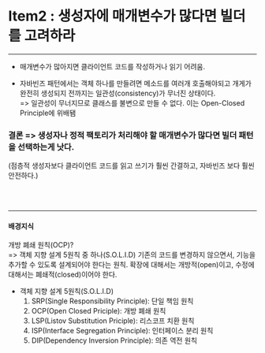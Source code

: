 # Item2 : 생성자에 매개변수가 많다면 빌더를 고려하라
---------------
* 매개변수가 많아지면 클라이언트 코드를 작성하거나 읽기 어려움.
  
* 자바빈즈 패턴에서는 객체 하나를 만들려면 메소드를 여러개 호출해야되고 개게가 완전히 생성되지 전까지는 일관성(consistency)가 무너진 상태이다.  
=> 일관성이 무너지므로 클래스를 불변으로 만들 수 없다. 이는 Open-Closed Principle에 위배됌
	
### 결론 => 생성자나 정적 팩토리가 처리해야 할 매개변수가 많다면 빌더 패턴을 선택하는게 낫다.  
(점층적 생성자보다 클라이언트 코드를 읽고 쓰기가 훨씬 간결하고, 자바빈즈 보다 훨씬 안전하다.)

<br>
<br>

---------------
#### 배경지식  
개방 폐쇄 원칙(OCP)?  
=> 객체 지향 설계 5원칙 중 하나(S.O.L.I.D)
기존의 코드를 변경하지 않으면서, 기능을 추가할 수 있도록 설계되어야 한다는 원칙.
확장에 대해서는 개방적(open)이고, 수정에 대해서는 폐쇄적(closed)이어야 한다.

* 객체 지향 설계 5원칙(S.O.L.I.D)  
	1. SRP(Single Responsibility Principle): 단일 책임 원칙  
	2. OCP(Open Closed Priciple): 개방 폐쇄 원칙  
	3. LSP(Listov Substitution Priciple): 리스코프 치환 원칙  
	4. ISP(Interface Segregation Principle): 인터페이스 분리 원칙  
	5. DIP(Dependency Inversion Principle): 의존 역전 원칙  
